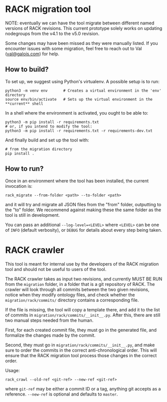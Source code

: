 # RACK migration tool

NOTE: eventually we can have the tool migrate between different named versions
of RACK revisions.  This current prototype solely works on updating nodegroups
from the v4.1 to the v5.0 revision.

Some changes may have been missed as they were manually listed. If you encounter
issues with some migration, feel free to reach out to Val (val@galois.com) for
help.

## How to build?

To set up, we suggest using Python's virtualenv.  A possible setup is to run:

```
python3 -m venv env       # Creates a virtual environment in the 'env' directory
source env/bin/activate   # Sets up the virtual environment in the **current** shell
```

In a shell where the environment is activated, you ought to be able to:

```
python3 -m pip install -r requirements.txt
# or, if you intend to modify the tool:
python3 -m pip install -r requirements.txt -r requirements-dev.txt
```

And finally build and set up the tool with:

```
# from the migration directory
pip install .
```

## How to run?

Once in an environment where the tool has been installed, the current invocation
is:

```
rack_migrate --from-folder <path> --to-folder <path>
```

and it will try and migrate all JSON files from the "from" folder, outputting to
the "to" folder.  We recommend against making these the same folder as the tool
is still in development.

You can pass an additional `--log-level=<LEVEL>` where `<LEVEL>` can be one
of `INFO` (default verbosity), or `DEBUG` for details about every step being
taken.

# RACK crawler

This tool is meant for internal use by the developers of the RACK migration tool
and should not be useful to users of the tool.

The RACK crawler takes as input two revisions, and currently MUST BE RUN from
the `migration` folder, in a folder that is a git repository of RACK.  The
crawler will look through all commits between the two given revisions, notice
when they modify ontology files, and check whether the `migration/rack/commits/`
directory contains a corresponding file.

If the file is missing, the tool will copy a template there, and add it to the
list of commits in `migration/rack/commits/__init__.py`.  After this, there are
still two manual steps needed from the human.

First, for each created commit file, they must go in the generated file, and
formalize the changes made by the commit.

Second, they must go in `migration/rack/commits/__init__.py`, and make sure to
order the commits in the correct anti-chronological order.  This will ensure
that the RACK migration tool process those changes in the correct order.

Usage:

```
rack_crawl --old-ref <git-ref> --new-ref <git-ref>
```

where `git-ref` may be either a commit ID or a tag, anything git accepts as a
reference.  `--new-ref` is optional and defaults to `master`.
